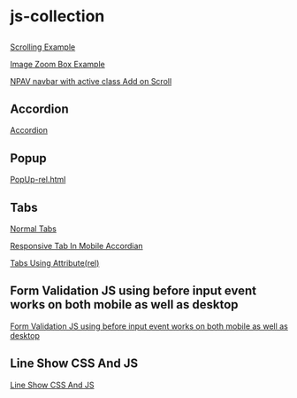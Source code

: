 # js-collection

##


<a href="https://elaborate-vacherin-9269ea.netlify.app/scroll/Scrolling Example.html" target="_blank">Scrolling Example</a>

<a href="https://elaborate-vacherin-9269ea.netlify.app/scroll/Image Zoom Box Example.html" target="_blank">Image Zoom Box Example</a>

<a href="https://elaborate-vacherin-9269ea.netlify.app/scroll/NPAV navbar with active class Add on Scroll.html" target="_blank">NPAV navbar with active class Add on Scroll</a>


## Accordion


<a href="https://elaborate-vacherin-9269ea.netlify.app/Accordion/src/index.html" target="_blank">Accordion</a>


## Popup


<a href="https://elaborate-vacherin-9269ea.netlify.app/Popup/PopUp-rel.html" target="_blank">PopUp-rel.html</a>


## Tabs


<a href="https://elaborate-vacherin-9269ea.netlify.app/Responsive Tab/Normal Tabs/index.html" target="_blank">Normal Tabs</a>

<a href="https://elaborate-vacherin-9269ea.netlify.app/Responsive Tab/Responsive Tab In Mobile Accordian/index.html" target="_blank">Responsive Tab In Mobile Accordian</a>

<a href="https://elaborate-vacherin-9269ea.netlify.app/Responsive Tab/Tabs Using Attribute(rel)/Tabs (ral)/index.html" target="_blank">Tabs Using Attribute(rel)</a>


## Form Validation JS using before input event  works on both mobile as well as desktop


<a href="https://elaborate-vacherin-9269ea.netlify.app/form/Form Validation JS using before input event  works on both mobile as well as desktop.html" target="_blank">Form Validation JS using before input event  works on both mobile as well as desktop</a>


## Line Show CSS And JS


<a href="https://elaborate-vacherin-9269ea.netlify.app/line limit/Line Show CSS And JS.html" target="_blank">Line Show CSS And JS</a>
